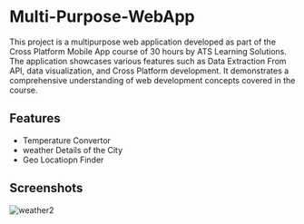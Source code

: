 # Multi-Purpose-WebApp

This project is a multipurpose web application developed as part of the Cross Platform Mobile App course of 30 hours by ATS Learning Solutions. The application showcases various features such as Data Extraction From API, data visualization, and Cross Platform development. It demonstrates a comprehensive understanding of web development concepts covered in the course.




## Features

- Temperature Convertor
- weather Details of the City
- Geo Locatiopn Finder



## Screenshots
![weather2](https://user-images.githubusercontent.com/50310860/86875305-cf940800-c0ff-11ea-85be-2a584b29be3c.gif)
